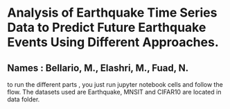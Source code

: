# Analysis of Earthquake Time Series Data to Predict Future Earthquake Events Using Different Approaches.
## Names : Bellario, M., Elashri, M., Fuad, N.

to run the different parts , you just run jupyter notebook cells and follow the flow.
The datasets used are Earthquake, MNSIT and CIFAR10 are located in data folder. 


